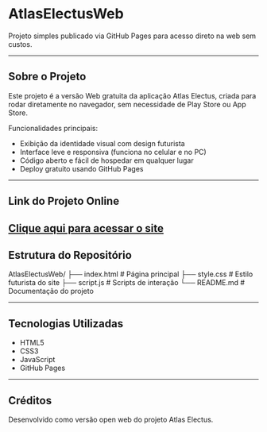 # AtlasElectusWeb

Projeto simples publicado via GitHub Pages para acesso direto na web sem custos.

---

## Sobre o Projeto
Este projeto é a versão Web gratuita da aplicação Atlas Electus, criada para rodar diretamente no navegador, sem necessidade de Play Store ou App Store.

Funcionalidades principais:
- Exibição da identidade visual com design futurista  
- Interface leve e responsiva (funciona no celular e no PC)  
- Código aberto e fácil de hospedar em qualquer lugar  
- Deploy gratuito usando GitHub Pages  

---

## Link do Projeto Online
[Clique aqui para acessar o site](https://electusjhon-dev.github.io/AtlasElectusWeb/)
---

## Estrutura do Repositório

AtlasElectusWeb/ ├── index.html        # Página principal ├── style.css         # Estilo futurista do site ├── script.js         # Scripts de interação └── README.md         # Documentação do projeto

---

## Tecnologias Utilizadas
- HTML5  
- CSS3  
- JavaScript  
- GitHub Pages  

---

## Créditos
Desenvolvido como versão open web do projeto Atlas Electus.
